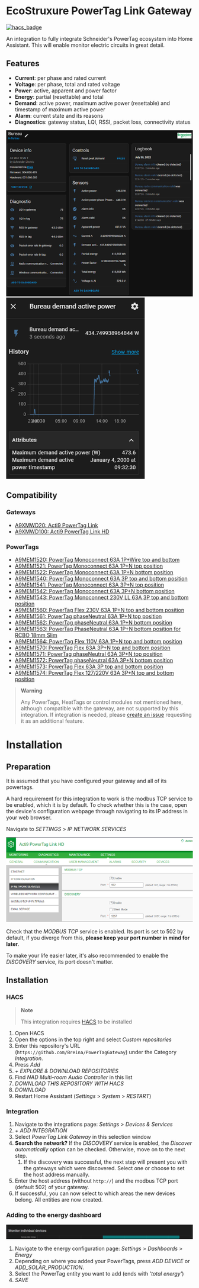 # EcoStruxure PowerTag Link Gateway

[![hacs_badge](https://img.shields.io/badge/HACS-Custom-41BDF5.svg)](https://github.com/hacs/integration)

An integration to fully integrate Schneider's PowerTag ecosystem into Home Assistant.
This will enable monitor electric circuits in great detail.

## Features

* **Current**: per phase and rated current
* **Voltage**: per phase, total and rated voltage
* **Power**: active, apparent and power factor
* **Energy**: partial (resettable) and total
* **Demand**: active power, maximum active power (resettable) and timestamp of maximum active power
* **Alarm**: current state and its reasons
* **Diagnostics**: gateway status, LQI, RSSI, packet loss, connectivity status

![Overview of a PowerTag device](images/Features_PowerTag.png)
![Example of a specific sensor](images/Features_Sensor.png)

## Compatibility

### Gateways

* [A9XMWD20: Acti9 PowerTag Link](https://www.se.com/ww/en/product/A9XMWD20/acti9-powertag-link-wireless-to-modbus-tcp-ip-concentrator/)
* [A9XMWD100: Acti9 PowerTag Link HD](https://www.se.com/ww/en/product/A9XMWD100/acti9-powertag-link-hd-wireless-to-modbus-tcp-ip-concentrator/)

### PowerTags

* [A9MEM1520: PowerTag Monoconnect 63A 1P+Wire top and bottom](https://www.se.com/ww/en/product/A9MEM1520/energy-sensor-powertag-monoconnect-63a-1p+wire-top-and-bottom-position/)
* [A9MEM1521: PowerTag Monoconnect 63A 1P+N top position](https://www.se.com/ww/en/product/A9MEM1521/energy-sensor-powertag-monoconnect-63a-1p+n-top-position/)
* [A9MEM1522: PowerTag Monoconnect 63A 1P+N bottom position](https://www.se.com/ww/en/product/A9MEM1522/energy-sensor-powertag-monoconnect-63a-1p+n-bottom-position/)
* [A9MEM1540: PowerTag Monoconnect 63A 3P top and bottom position](https://www.se.com/ww/en/product/A9MEM1540/energy-sensor-powertag-monoconnect-63a-3p-top-and-bottom-position/)
* [A9MEM1541: PowerTag Monoconnect 63A 3P+N top position](https://se.com/ww/en/product/A9MEM1541/energy-sensor-powertag-monoconnect-63a-3p+n-top-position/)
* [A9MEM1542: PowerTag Monoconnect 63A 3P+N bottom position](https://www.se.com/ww/en/product/A9MEM1542/energy-sensor-powertag-monoconnect-63a-3p+n-bottom-position/)
* [A9MEM1543: PowerTag Monoconnect 230V LL 63A 3P top and bottom position](https://www.se.com/ww/en/product/A9MEM1543/energy-sensor-powertag-monoconnect-230v-ll-63a-3p-top-and-bottom-position/)
* [A9MEM1560: PowerTag Flex 230V 63A 1P+N top and bottom position](https://www.se.com/ww/en/product/A9MEM1560/energy-sensor-powertag-flex-230v-63a-1p+n-top-and-bottom-position/)
* [A9MEM1561: PowerTag phaseNeutral 63A 1P+N top position](https://www.se.com/ww/en/product/A9MEM1561/energy-sensor-powertag-phaseneutral-63a-1p+n-top-position/)
* [A9MEM1562: PowerTag phaseNeutral 63A 1P+N bottom position](https://www.se.com/ww/en/product/A9MEM1562/energy-sensor-powertag-phaseneutral-63a-1p+n-bottom-position/)
* [A9MEM1563: PowerTag PhaseNeutral 63A 1P+N bottom position for RCBO 18mm Slim](https://www.se.com/ww/en/product/A9MEM1563/energy-sensor-powertag-phaseneutral-63a-1p+n-bottom-position-for-rcbo-18mm-slim/)
* [A9MEM1564: PowerTag Flex 110V 63A 1P+N top and bottom position](https://www.se.com/ww/en/product/A9MEM1564/energy-sensor-powertag-flex-110v-63a-1p+n-top-and-bottom-position/)
* [A9MEM1570: PowerTag Flex 63A 3P+N top and bottom position](https://www.se.com/ww/en/product/A9MEM1570/energy-sensor-powertag-flex-63a-3p+n-top-and-bottom-position/)
* [A9MEM1571: PowerTag phaseNeutral 63A 3P+N top position](https://www.se.com/ww/en/product/A9MEM1571/energy-sensor-powertag-phaseneutral-63a-3p+n-top-position/)
* [A9MEM1572: PowerTag phaseNeutral 63A 3P+N bottom position](https://www.se.com/ww/en/product/A9MEM1572/energy-sensor-powertag-phaseneutral-63a-3p+n-bottom-position/)
* [A9MEM1573: PowerTag Flex 63A 3P top and bottom position](https://www.se.com/ww/en/product/A9MEM1573/energy-sensor-powertag-flex-63a-3p-top-and-bottom-position/)
* [A9MEM1574: PowerTag Flex 127/220V 63A 3P+N top and bottom position](https://www.se.com/ww/en/product/A9MEM1574/energy-sensor-powertag-flex-127-220v-63a-3p+n-top-and-bottom-position/)

> **Warning**
>
> Any PowerTags, HeatTags or control modules not mentioned here, although compatible with the gateway, are not supported by this integration.
> If integration is needed, please [create an issue](https://github.com/Breina/PowerTagGateway/issues) requesting it as an additional feature.


# Installation

## Preparation

It is assumed that you have configured your gateway and all of its powertags.

A hard requirement for this integration to work is the modbus TCP service to be enabled, which it is by default.
To check whether this is the case, open the device's configuration webpage through navigating to its IP address in your web browser.

Navigate to _SETTINGS_ > _IP NETWORK SERVICES_

![The IP services configuration](images/Web_config.png)

Check that the _MODBUS TCP_ service is enabled.
Its port is set to 502 by default, if you diverge from this, **please keep your port number in mind for later**.

To make your life easier later, it's also recommended to enable the _DISCOVERY_ service, its port doesn't matter.

## Installation

### HACS

> **Note**
> 
> This integration requires [HACS](https://github.com/hacs/integration) to be installed

1. Open HACS
2. Open the options in the top right and select _Custom repositories_
3. Enter this repository's URL (`https://github.com/Breina/PowerTagGateway`) under the Category _Integration_.
4. Press _Add_
5. _+ EXPLORE & DOWNLOAD REPOSITORIES_
6. Find _NAD Multi-room Audio Controller_ in this list
7. _DOWNLOAD THIS REPOSITORY WITH HACS_
8. _DOWNLOAD_
9. Restart Home Assistant (_Settings_ > _System_ > _RESTART_)

### Integration

 1. Navigate to the integrations page: _Settings_ > _Devices & Services_
 2. _+ ADD INTEGRATION_
 3. Select _PowerTag Link Gateway_ in this selection window
 4. **Search the network?** If the *DISCOVERY* service is enabled, the *Discover automatically* option can be checked. 
    Otherwise, move on to the next step.
    1. If the discovery was successful, the next step will present you with the gateways which were discovered.
       Select one or choose to set the host address manually.
 5. Enter the host address (without `http://`) and the modbus TCP port (default 502) of your gateway.
 6. If successful, you can now select to which areas the new devices belong.
    All entities are now created.

### Adding to the energy dashboard

![Monitor individual devices](images/Features_Energy_panel.png)

 1. Navigate to the energy configuration page: _Settings_ > _Dashboards_ > _Energy_
 2. Depending on where you added your PowerTags, press _ADD DEVICE_ or _ADD_SOLAR_PRODUCTION_.
 3. Select the PowerTag entity you want to add (ends with _'total energy'_)
 4. _SAVE_